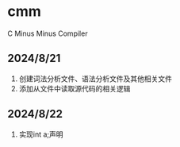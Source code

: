 # cmm
C Minus Minus Compiler

## 2024/8/21
1. 创建词法分析文件、语法分析文件及其他相关文件
2. 添加从文件中读取源代码的相关逻辑

## 2024/8/22
1. 实现int a;声明